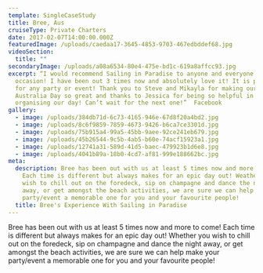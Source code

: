 ```yaml
---
template: SingleCaseStudy
title: Bree, Aus
cruiseType: Private Charters
date: 2017-02-07T14:00:00.000Z
featuredImage: /uploads/caedaa17-3645-4853-9703-467edbddef68.jpg
videoSection:
  title: ""
secondaryImage: /uploads/a08a6534-80e4-475e-bd1c-619a8affcc93.jpg
excerpt: “I would recommend Sailing in Paradise to anyone and everyone for any
  occasion! I have been out 3 times now and absolutely love it! It is perfect
  for any party or event! Thank you to Steve and Mikayla for making our
  Australia Day so great and thanks to Jessica for being so helpful in
  organising our day! Can’t wait for the next one!”  Facebook
gallery:
  - image: /uploads/384db71d-6c73-4165-946e-67d8f20a4bd2.jpg
  - image: /uploads/8c6f9859-7859-4673-9426-b6ca7ce3301d.jpg
  - image: /uploads/75b915a4-99a5-45bb-9aee-92ce241eb679.jpg
  - image: /uploads/45b26544-9c5b-4ab5-b60e-74acf15923a1.jpg
  - image: /uploads/12741a31-589d-41d5-baec-479923b1d6e8.jpg
  - image: /uploads/4041b89a-18b0-4cd7-af81-999e188662bc.jpg
meta:
  description: Bree has been out with us at least 5 times now and more to come!
    Each time is different but always makes for an epic day out! Weather you
    wish to chill out on the foredeck, sip on champagne and dance the night
    away, or get amongst the beach activities, we are sure we can help make your
    party/event a memorable one for you and your favourite people!
  title: Bree's Experience With Sailing in Paradise
---
```

Bree has been out with us at least 5 times now and more to come! Each time is different but always makes for an epic day out! Whether you wish to chill out on the foredeck, sip on champagne and dance the night away, or get amongst the beach activities, we are sure we can help make your party/event a memorable one for you and your favourite people!